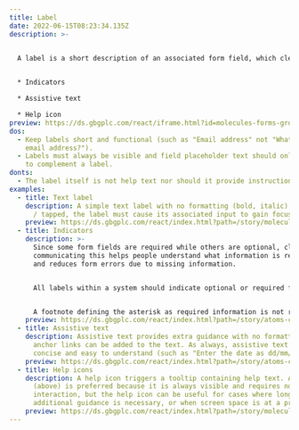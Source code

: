 ```yaml
---
title: Label
date: 2022-06-15T08:23:34.135Z
description: >-
  

  A label is a short description of an associated form field, which clearly describes the input that is expected. Labels always sit above their form field, they can be extended to provide extra guidance, with the following options:


  * Indicators

  * Assistive text

  * Help icon
preview: https://ds.gbgplc.com/react/iframe.html?id=molecules-forms-groups--form-group-text-element
dos:
  - Keep labels short and functional (such as "Email address" not "What is your
    email address?").
  - Labels must always be visible and field placeholder text should only be used
    to complement a label.
donts:
  - The label itself is not help text nor should it provide instruction.
examples:
  - title: Text label
    description: A simple text label with no formatting (bold, italic). When clicked
      / tapped, the label must cause its associated input to gain focus.
    preview: https://ds.gbgplc.com/react/index.html?path=/story/molecules-forms-groups--form-group-text-element&nav=0
  - title: Indicators
    description: >-
      Since some form fields are required while others are optional, clearly
      communicating this helps people understand what information is required
      and reduces form errors due to missing information.


      All labels within a system should indicate optional or required fields in the same way. This is done using either the supportive (optional) indicator or an asterisk (*) directly after the label.


      A footnote defining the asterisk as required information is not required, but the asterisk must include hidden descriptive text for screen readers.
    preview: https://ds.gbgplc.com/react/index.html?path=/story/atoms-controls--label-element&nav=0
  - title: Assistive text
    description: Assistive text provides extra guidance with no formatting, but
      anchor links can be added to the text. As always, assistive text should be
      concise and easy to understand (such as "Enter the date as dd/mm/yyyy").
    preview: https://ds.gbgplc.com/react/index.html?path=/story/atoms-controls--assistive-element&nav=0&knob-Kind=tertiary
  - title: Help icons
    description: A help icon triggers a tooltip containing help text. Assistive text
      (above) is preferred because it is always visible and requires no
      interaction, but the help icon can be useful for cases where longer
      additional guidance is necessary, or when screen space is at a premium.
    preview: https://ds.gbgplc.com/react/index.html?path=/story/molecules-forms-groups--form-group-text-element&nav=0
---
```

